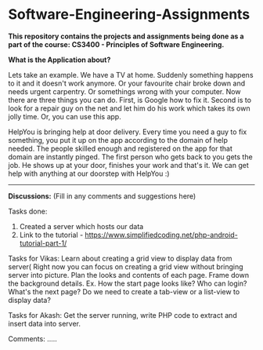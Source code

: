 # Software-Engineering-Assignments
**This repository contains the projects and assignments being done as a part of the course:  CS3400 - Principles of Software Engineering.**

**What is the Application about?**

Lets take an example. We have a TV at home. Suddenly something happens to it and it doesn't work anymore. 
Or your favourite chair broke down and needs urgent carpentry. Or somethings wrong with your computer. Now 
there are three things you can do. First, is Google how to fix it. Second is to look for a repair guy on the
net and let him do his work which takes its own jolly time. Or, you can use this app.

HelpYou is bringing help at door delivery. Every time you need a guy to fix something, you put it up on the 
app according to the domain of help needed. The people skilled enough and registered on the app for that 
domain are instantly pinged. The first person who gets back to you gets the job. He shows up at your door, 
finishes your work and that's it. We can get help with anything at our doorstep with HelpYou :)

--------------------
**Discussions:** (Fill in any comments and suggestions here)


Tasks done: 
1) Created a server which hosts our data
2) Link to the tutorial - https://www.simplifiedcoding.net/php-android-tutorial-part-1/

Tasks for Vikas: Learn about creating a grid view to display data from server( Right now you can focus on
creating a grid view without bringing server into picture.
Plan the looks and contents of each page. Frame down the background details. Ex. How the start page looks like?
Who can login? What's the next page? Do we need to create a tab-view or a list-view to display data? 
  
Tasks for Akash: Get the server running, write PHP code to extract and insert data into server. 

Comments: .....

